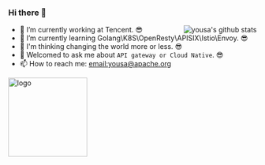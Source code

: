 ### Hi there 👋

<!--
**Miss-you/miss-you** is a ✨ _special_ ✨ repository because its `README.md` (this file) appears on your GitHub profile.



Here are some ideas to get you started:

- 🌈 I’m currently working at Tencent. 😎
- 🐳 I’m currently learning Golang\K8S\OpenResty\APISIX\Istio\Envoy. 😎
- 🤔 I'm thinking changing the world more or less. 😎
- 💬 Welcomed to ask me about `API gateway or Cloud Native`. 😎
- 📫 How to reach me: [email:yousa@apache.org](yousa@apache.org)

-->

<img align="right" src="https://github-readme-stats.vercel.app/api?username=Miss-you&show_icons=true&theme=vue" alt="yousa's github stats" />

- 🌈 I’m currently working at Tencent. 😎
- 🐳 I’m currently learning Golang\K8S\OpenResty\APISIX\Istio\Envoy. 😎
- 🤔 I'm thinking changing the world more or less. 😎
- 💬 Welcomed to ask me about `API gateway or Cloud Native`. 😎
- 📫 How to reach me: [email:yousa@apache.org](yousa@apache.org)

<img src="https://github-profile-trophy.vercel.app/?username=miss-you&theme=flat&column=7&margin-w=10" alt="logo" height="160" align="center" />
